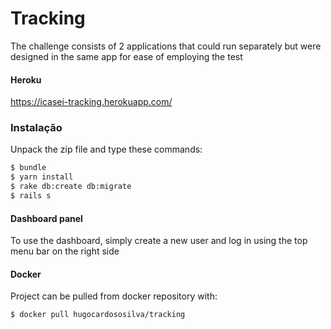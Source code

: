 # Tracking


The challenge consists of 2 applications that could run separately but were designed in the same app for ease of employing the test

#### Heroku

https://icasei-tracking.herokuapp.com/



### Instalação

Unpack the zip file and type these commands:

```sh
$ bundle
$ yarn install
$ rake db:create db:migrate
$ rails s
```

#### Dashboard panel

To use the dashboard, simply create a new user and log in using the top menu bar on the right side

#### Docker

Project can be pulled from docker repository with:

```sh
$ docker pull hugocardososilva/tracking

```

